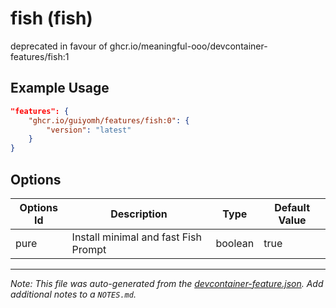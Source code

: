 
# fish (fish)

deprecated in favour of ghcr.io/meaningful-ooo/devcontainer-features/fish:1

## Example Usage

```json
"features": {
    "ghcr.io/guiyomh/features/fish:0": {
        "version": "latest"
    }
}
```

## Options

| Options Id | Description | Type | Default Value |
|-----|-----|-----|-----|
| pure | Install minimal and fast Fish Prompt  | boolean | true |



---

_Note: This file was auto-generated from the [devcontainer-feature.json](https://github.com/guiyomh/features/blob/main/src/fish/devcontainer-feature.json).  Add additional notes to a `NOTES.md`._
